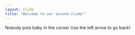 ```yaml
---
layout: slide
title: "Welcome to our second slide!"
---
```

Nobody puts baby in the corner
Use the left arrow to go back!
